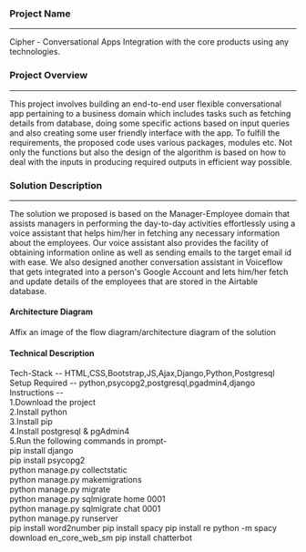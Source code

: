 ### Project Name
-----------------
Cipher - Conversational Apps Integration with the core products using any technologies.

### Project Overview
----------------------------------

This project involves building an end-to-end user flexible conversational app pertaining to a business domain which includes tasks such as fetching details from database, doing some specific actions based on input queries and also creating some user friendly interface with the app. To fulfill the requirements, the proposed code uses various packages, modules etc. Not only the functions but also the design of the algorithm is based on how to deal with the inputs in producing required outputs in efficient way possible.


### Solution Description
----------------------------------

The solution we proposed is based on the Manager-Employee domain that assists managers in performing the day-to-day activities effortlessly using a voice assistant that helps him/her in fetching any necessary information about the employees. Our voice assistant also provides the facility of obtaining information online as well as sending emails to the target email id with ease. We also designed another conversation assistant in Voiceflow that gets integrated into a person's Google Account and lets him/her fetch and update details of the employees that are stored in the Airtable database.

#### Architecture Diagram

Affix an image of the flow diagram/architecture diagram of the solution


#### Technical Description

Tech-Stack -- HTML,CSS,Bootstrap,JS,Ajax,Django,Python,Postgresql
Setup Required -- python,psycopg2,postgresql,pgadmin4,django
Instructions --  <br />
1.Download the project  <br />
2.Install python  <br />
3.Install pip  <br />
4.Install postgresql & pgAdmin4  <br />
5.Run the following commands in prompt-  <br />
    pip install django  <br />
    pip install psycopg2  <br />
    python manage.py collectstatic  <br />
    python manage.py makemigrations  <br />
    python manage.py migrate  <br />
    python manage.py sqlmigrate home 0001  <br />
    python manage.py sqlmigrate chat 0001  <br />
    python manage.py runserver  <br />
    pip install word2number
    pip install spacy
    pip install re
    python -m spacy download en_core_web_sm
    pip install chatterbot

